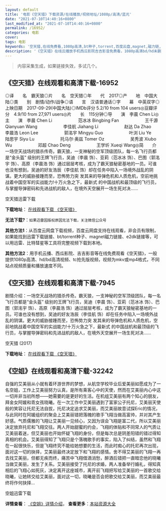 ```yaml
---
layout: default
title: '电影《空天猎》下载资源/在线播放/视频地址/1080p/高清/蓝光'
date: "2021-07-10T14:40:16+0800"
last_modified_at: "2021-07-10T14:40:16+0800"
permalink: /16952/
categories: 电影
cover:
tags: 电影
keywords: '空天猎,在线免费看,1080p高清,bt种子,torrent,百度云盘,magnet,磁力链,迅雷下载资源'
description: '《空天猎》在线云播放手机西瓜影院吉吉影音免费看，1080p高清bd/hd未删减完整版和tc抢先枪版，mkv/mp4格式，附带bt/torrent种子、magnet/磁力链、百度云盘、网盘资源迅雷下载链接'
---
```


>内容采集生成，如果链接失效，多试几个。


## 《空天猎》在线观看和高清下载-16952

◎译　　名　霸天狼◎片　　名　空天猎◎年　　代　2017◎产　　地　中国大陆◎类　　别　剧情/动作/战争◎语　　言　汉语普通话◎字　　幕　中英双字◎上映日期　2017-09-29(中国大陆)◎IMDb评分 5.2/10 from 104 users◎豆瓣评分　4.9/10 from 27,971 users◎片　　长　115分钟◎导　　演　李晨 Chen Li◎主　　演　李晨 Chen Li　　　　　　范冰冰 Bingbing Fan　　　　　　王千源 Qianyuan Wang　　　　　　李佳航 Jiahang Li　　　　　　赵达 Da Zhao　　　　　　李晨浩 Leon Lee　　　　　　郭洺宇 Mingyu Guo　　　　　　叶浏 Liu Ye　　　　　　陆思宇 Siyu Lu　　　　　　托马尔·奥兹 Tomer Oz　　　　　　吴秀波 Xiubo Wu　　　　　　邓超 Chao Deng　　　　　　王学圻 Xueqi Wang◎简　　介　　一场空天战场的猎杀传奇。霸天狼，一支神秘的空军顶级团队，每一名飞行员都是“金头盔” 级别的王牌飞行员，吴迪（李晨 饰）、亚莉（范冰冰 饰）、巴图（郭洺宇 饰）、高原（李晨浩 饰）通过层层考核，成为了霸天狼秘密基地的一员。可谁也没有想到，吴迪的好友浩辰（李佳航 饰）却在任务中陷入一场境外战乱的阴谋。更大的威胁接踵而至，恐怖势力突 发其来的导弹危机和人质危机，空前地挑战着中国空军的实战能力!十万火急之下，最新式 的中国战机和最顶级的飞行员，与掌握导弹密码和先进战机的敌人，在境外天空展开一场生死对决......


空天猎迅雷下载

**下载地址**： [在线观看下载 《空天猎》](https://www.993dy.com//vod-detail-id-28248.html) 


**无法下载?**：`如果迅雷因版权原因无法下载，关注微信公众号 `

**其他方法1**：从百度云网盘下载视频，百度云网盘支持在线观看，非会员有限制，如果能找到迅雷下载链接、bt/torrent种子、magnet磁力链接、e2dk链接等，可以用迅雷、比特彗星等工具将完整视频下载到本地。

**其他方法2**：用手机云播、西瓜影院、吉吉影音等在线免费观看《空天猎》，一般提供1080p高清、hd/bd高清视频、tc抢先版视频，视频为mkv或mp4格式，不同站点视频质量和播放速度不同。


## 《空天猎》在线观看和高清下载-7945

剧情介绍：一场空天战场的猎杀传奇。霸天狼，一支神秘的空军顶级团队，每一名飞行员都是“金头盔” 级别的王牌飞行员，吴迪（李晨 饰）、亚莉（范冰冰 饰）、巴图（郭洺宇 饰）、高原（李晨浩 饰）通过层层考核，成为了霸天狼秘密基地的一员。可谁也没有想到，吴迪的好友浩辰（李佳航 饰）却在任务中陷入一场境外战乱的阴谋。更大的威胁接踵而至，恐怖势力突 发其来的导弹危机和人质危机，空前地挑战着中国空军的实战能力!十万火急之下，最新式 的中国战机和最顶级的飞行员，与掌握导弹密码和先进战机的敌人，在境外天空展开一场生死对决......


空天猎 (2017)

**下载地址**： [在线观看下载 《空天猎》](https://www.btbtdy.me/btdy/dy11851.html) 


## 《空姐》在线观看和高清下载-32242

自强的艾美丽从小就有着环游世界的梦想，从航空学校毕业后爱美丽如愿成为了一名空姐，工作上艾美丽努力认真，是所有乘客心中的天使，然而在艾美丽内心中这一切并非当初所想&mdash;—她需要的是更好的生活。在机组艾美丽有两个知心的朋友，拜金女阿媛和乖女孩晓曦。在一次工作中艾美丽遇到了富家公子托尼，艾美丽天使般的笑容让托尼无法自拔，托尼决定追求艾美丽，而艾美丽故意试探Eric的情况，与此同时在阿媛组织的聚会上艾美丽错把落魄的歌手飞翔当做高富帅，并对其产生好感。气质儒雅的飞翔让艾美丽一见倾心，又因为误会飞翔是富二代，所以艾美丽决定放弃托尼和飞翔交往。两人开始甜蜜的约会，飞翔的体贴和不同常人的气质让艾美丽着迷，但艾美丽也开始怀疑飞翔的身份，但是每次总是阴差阳错的错过得知真相的机会。艾美丽得知了飞翔只是个落魄歌手的事实，陷入了纠结，虽然和飞翔在一起很快乐，但是飞翔终究不能给她想要的生活，而此时痴心的托尼再次出现，面对这一切的抉择，艾美丽最终决定放下和飞翔的感情。舍不得艾美丽的飞翔一再去找艾美丽，但都无疾而终，痛苦中飞翔借酒消愁，醉酒后错把一直暗恋他的晓曦当做艾美丽，发生了关系。艾美丽接受了托尼的求婚，两人准备举行婚礼，得知真相后的飞翔心如死灰，决定离开这座城市，离开前飞翔把写给艾美丽的一首歌交给晓曦，让她转交给艾美丽，面对这一切，晓曦是否会把歌交给艾美丽，而艾美丽最终将作何抉择…


空姐迅雷下载

**详情查看**： [《空姐》详情介绍](/movie/32242/)， **查看更多**：[本站资源大全](/movie/t/all/)

